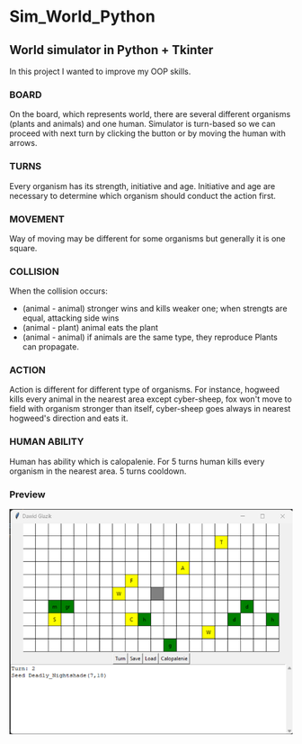 # Sim_World_Python
## World simulator in Python + Tkinter
In this project I wanted to improve my OOP skills.
### BOARD
On the board, which represents world, there are several different organisms (plants and animals) and one human. Simulator is turn-based so we can proceed with next turn by clicking the button or by moving the human with arrows.
### TURNS
Every organism has its strength, initiative and age. Initiative and age are necessary to determine which organism should conduct the action first.
### MOVEMENT
Way of moving may be different for some organisms but generally it is one square.
### COLLISION
When the collision occurs:  
  * (animal - animal) stronger wins and kills weaker one; when strengts are equal, attacking side wins
  * (animal - plant) animal eats the plant
  * (animal - animal) if animals are the same type, they reproduce
Plants can propagate.
### ACTION
Action is different for different type of organisms. For instance, hogweed kills every animal in the nearest area except cyber-sheep, fox won't move to field with organism stronger than itself, cyber-sheep goes always in nearest hogweed's direction and eats it.
### HUMAN ABILITY
Human has ability which is calopalenie. For 5 turns human kills every organism in the nearest area. 5 turns cooldown.
### Preview
![Logo](screensFromApp/board.png)
